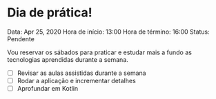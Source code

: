 # Dia de prática!

Data: Apr 25, 2020
Hora de início: 13:00
Hora de término: 16:00
Status: Pendente

Vou reservar os sábados para praticar e estudar mais a fundo as tecnologias aprendidas durante a semana.

- [ ]  Revisar as aulas assistidas durante a semana
- [ ]  Rodar a aplicação e incrementar detalhes
- [ ]  Aprofundar em Kotlin
